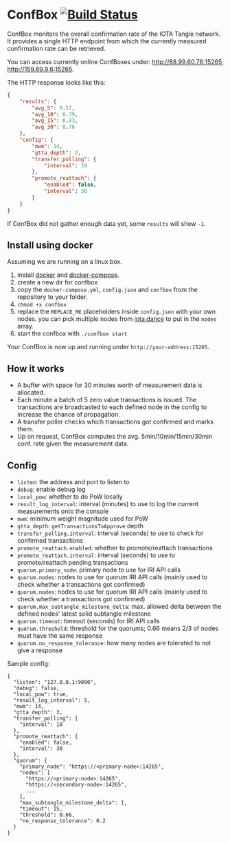 # ConfBox [![Build Status](https://travis-ci.org/luca-moser/confbox.svg?branch=master)](https://travis-ci.org/luca-moser/confbox)

ConfBox monitors the overall confirmation rate of the IOTA Tangle network.
It provides a single HTTP endpoint from which the currently measured confirmation rate can be retrieved.

You can access currently online ConfBoxes under: http://88.99.60.78:15265, http://159.69.9.6:15265.

The HTTP response looks like this:
```json
{
    "results": {
        "avg_5": 0.57,
        "avg_10": 0.79,
        "avg_15": 0.83,
        "avg_30": 0.76
    },
    "config": {
        "mwm": 14,
        "gtta_depth": 3,
        "transfer_polling": {
            "interval": 10
        },
        "promote_reattach": {
            "enabled": false,
            "interval": 30
        }
    }
}
```

If ConfBox did not gather enough data yet, some `results` will show `-1`.



## Install using docker
Assuming we are running on a linux box.

1. install [docker](https://docs.docker.com/install/linux/docker-ce/ubuntu/) and [docker-compose](https://docs.docker.com/compose/install/).
2. create a new dir for confbox
3. copy the `docker-compose.yml`, `config.json` and `confbox` from the repository to your folder.
4. `chmod +x confbox`  
5. replace the `REPLACE_ME` placeholders inside `config.json` with your own nodes.
you can pick multiple nodes from [iota.dance](http://iota.dance) to put in the `nodes` array.
6. start the confbox with `./confbox start`

Your ConfBox is now up and running under `http://your-address:15265`.

## How it works
- A buffer with space for 30 minutes worth of measurement data is allocated.
- Each minute a batch of 5 zero value transactions is issued.
The transactions are broadcasted to each defined node in the config to increase the chance of propagation.
- A transfer poller checks which transactions got confirmed and marks them. 
- Up on request, ConfBox computes the avg. 5min/10min/15min/30min conf. rate given the measurement data. 

## Config
- `listen`: the address and port to listen to
- `debug`: enable debug log
- `local_pow`: whether to do PoW locally
- `result_log_interval`: interval (minutes) to use to log the current measurements onto the console
- `mwm`: minimum weight magnitude used for PoW
- `gtta_depth`: `getTransactionsToApprove` depth
- `transfer_polling.interval`: interval (seconds) to use to check for confirmed transactions
- `promote_reattach.enabled`: whether to promote/reattach transactions
- `promote_reattach.interval`: interval (seconds) to use to promote/reattach pending transactions
- `quorum.primary_node`: primary node to use for IRI API calls
- `quorum.nodes`: nodes to use for quorum IRI API calls (mainly used to check whether a transactions got confirmed)
- `quorum.nodes`: nodes to use for quorum IRI API calls (mainly used to check whether a transactions got confirmed)
- `quorum.max_subtangle_milestone_delta`: max. allowed delta between the defined nodes' latest solid subtangle milestone
- `quorum.timeout`: timeout (seconds) for IRI API calls
- `quorum.threshold`: threshold for the quorums; 0.66 means 2/3 of nodes must have the same response
- `quorum.no_response_tolerance`: how many nodes are tolerated to not give a response

Sample config:
```
{
  "listen": "127.0.0.1:9090",
  "debug": false,
  "local_pow": true,
  "result_log_interval": 5,
  "mwm": 14,
  "gtta_depth": 3,
  "transfer_polling": {
    "interval": 10
  },
  "promote_reattach": {
    "enabled": false,
    "interval": 30
  },
  "quorum": {
    "primary_node": "https://<primary-node>:14265",
    "nodes": [
      "https://<primary-node>:14265",
      "https://<secondary-node>:14265",
      ...
    ],
    "max_subtangle_milestone_delta": 1,
    "timeout": 15,
    "threshold": 0.66,
    "no_response_tolerance": 0.2
  }
}
```